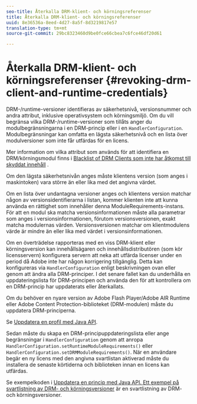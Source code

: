 ```yaml
---
seo-title: Återkalla DRM-klient- och körningsreferenser
title: Återkalla DRM-klient- och körningsreferenser
uuid: 8e36536a-8eed-4d27-8a5f-8d3219817e57
translation-type: tm+mt
source-git-commit: 29bc8323460d9be0fce66cbea7c6fce46df20d61

---
```



# Återkalla DRM-klient- och körningsreferenser {#revoking-drm-client-and-runtime-credentials}

DRM-/runtime-versioner identifieras av säkerhetsnivå, versionsnummer och andra attribut, inklusive operativsystem och körningsmiljö. Om du vill begränsa vilka DRM-/runtime-versioner som tillåts anger du modulbegränsningarna i en DRM-princip eller i en `HandlerConfiguration`. Modulbegränsningar kan omfatta en lägsta säkerhetsnivå och en lista över modulversioner som inte får utfärdas för en licens.

Mer information om vilka attribut som används för att identifiera en DRM/körningsmodul finns i [Blacklist of DRM Clients som inte har åtkomst till skyddat innehåll](../../protecting-content/introduction/usage-rules/runtime-application-restrictions/blacklist-drm-clients.md) .

Om den lägsta säkerhetsnivån anges måste klientens version (som anges i maskintoken) vara större än eller lika med det angivna värdet.

Om en lista över undantagna versioner anges och klientens version matchar någon av versionsidentifierarna i listan, kommer klienten inte att kunna använda en rättighet som innehåller denna ModuleRequirements-instans. För att en modul ska matcha versionsinformationen måste alla parametrar som anges i versionsinformationen, förutom versionsversionen, exakt matcha modulernas värden. Versionsversionen matchar om klientmodulens värde är mindre än eller lika med värdet i versionsinformationen.

Om en överträdelse rapporteras med en viss DRM-klient eller körningsversion kan innehållsägaren och innehållsdistributören (som kör licensservern) konfigurera servern att neka att utfärda licenser under en period då Adobe inte har någon korrigering tillgänglig. Detta kan konfigureras via `HandlerConfiguration` enligt beskrivningen ovan eller genom att ändra alla DRM-principer. I det senare fallet kan du underhålla en uppdateringslista för DRM-principen och använda den för att kontrollera om en DRM-princip har uppdaterats eller återkallats.

Om du behöver en nyare version av Adobe Flash Player/Adobe AIR Runtime eller Adobe Content Protection-biblioteket (DRM-modulen) måste du uppdatera DRM-principerna.

Se [Uppdatera en profil med Java API](../../protecting-content/working-policies-overview/updating-policy-using-java-api.md).

Sedan måste du skapa en DRM-principuppdateringslista eller ange begränsningar i `HandlerConfiguration` genom att anropa `HandlerConfiguration.setRuntimeModuleRequirements()` eller `HandlerConfiguration.setDRMModuleRequirements()`. När en användare begär en ny licens med den angivna svartlistan aktiverad måste du installera de senaste körtiderna och biblioteken innan en licens kan utfärdas.

Se exempelkoden i [Uppdatera en princip med Java API. Ett exempel på svartlistning av DRM- och körningsversioner](../../protecting-content/working-policies-overview/updating-policy-using-java-api.md) är en svartlistning av DRM- och körningsversioner.
